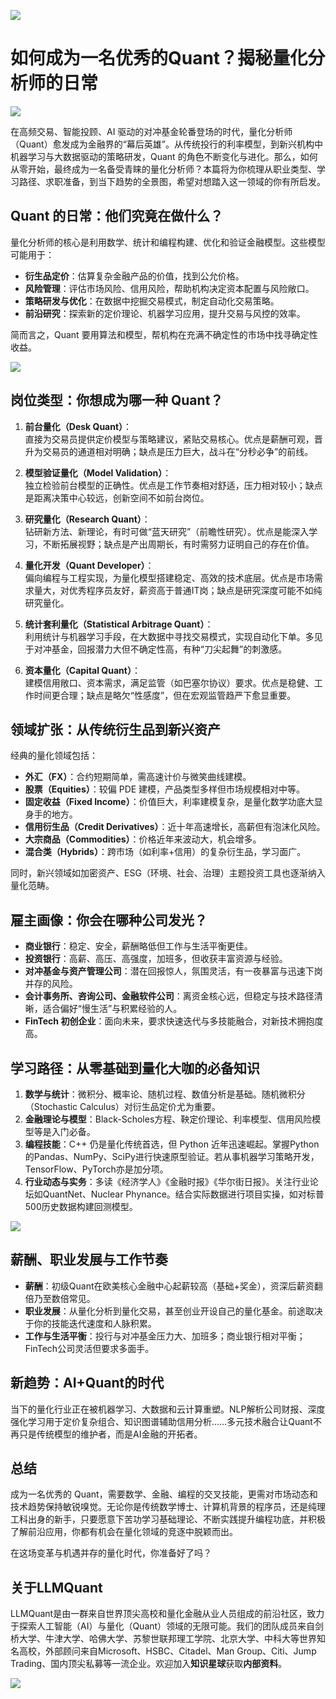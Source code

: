 ![](https://fastly.jsdelivr.net/gh/bucketio/img11@main/2024/10/21/1729466068183-23134fce-3131-4262-b18c-f378d71af4f6.gif)
# 如何成为一名优秀的Quant？揭秘量化分析师的日常

![](https://fastly.jsdelivr.net/gh/bucketio/img9@main/2024/10/20/1729465031968-b3c8959e-1d37-4b8a-91b1-b0b0dfe25143.png)


在高频交易、智能投顾、AI 驱动的对冲基金轮番登场的时代，量化分析师（Quant）愈发成为金融界的“幕后英雄”。从传统投行的利率模型，到新兴机构中机器学习与大数据驱动的策略研发，Quant 的角色不断变化与进化。那么，如何从零开始，最终成为一名备受青睐的量化分析师？本篇将为你梳理从职业类型、学习路径、求职准备，到当下趋势的全景图，希望对想踏入这一领域的你有所启发。

## Quant 的日常：他们究竟在做什么？

量化分析师的核心是利用数学、统计和编程构建、优化和验证金融模型。这些模型可能用于：

- **衍生品定价**：估算复杂金融产品的价值，找到公允价格。
- **风险管理**：评估市场风险、信用风险，帮助机构决定资本配置与风险敞口。
- **策略研发与优化**：在数据中挖掘交易模式，制定自动化交易策略。
- **前沿研究**：探索新的定价理论、机器学习应用，提升交易与风控的效率。

简而言之，Quant 要用算法和模型，帮机构在充满不确定性的市场中找寻确定性收益。


![](https://fastly.jsdelivr.net/gh/bucketio/img16@main/2024/12/16/1734393069248-d1a423bd-d302-4a04-9ae6-7c04accf2568.png)


## 岗位类型：你想成为哪一种 Quant？

1. **前台量化（Desk Quant）**：  
   直接为交易员提供定价模型与策略建议，紧贴交易核心。优点是薪酬可观，晋升为交易员的通道相对明确；缺点是压力巨大，战斗在“分秒必争”的前线。

2. **模型验证量化（Model Validation）**：  
   独立检验前台模型的正确性。优点是工作节奏相对舒适，压力相对较小；缺点是距离决策中心较远，创新空间不如前台岗位。

3. **研究量化（Research Quant）**：  
   钻研新方法、新理论，有时可做“蓝天研究”（前瞻性研究）。优点是能深入学习，不断拓展视野；缺点是产出周期长，有时需努力证明自己的存在价值。

4. **量化开发（Quant Developer）**：  
   偏向编程与工程实现，为量化模型搭建稳定、高效的技术底层。优点是市场需求量大，对优秀程序员友好，薪资高于普通IT岗；缺点是研究深度可能不如纯研究量化。

5. **统计套利量化（Statistical Arbitrage Quant）**：  
   利用统计与机器学习手段，在大数据中寻找交易模式，实现自动化下单。多见于对冲基金，回报潜力大但不确定性高，有种“刀尖起舞”的刺激感。

6. **资本量化（Capital Quant）**：  
   建模信用敞口、资本需求，满足监管（如巴塞尔协议）要求。优点是稳健、工作时间更合理；缺点是略欠“性感度”，但在宏观监管趋严下愈显重要。

## 领域扩张：从传统衍生品到新兴资产

经典的量化领域包括：

- **外汇（FX）**：合约短期简单，需高速计价与微笑曲线建模。
- **股票（Equities）**：较偏 PDE 建模，产品类型多样但市场规模相对中等。
- **固定收益（Fixed Income）**：价值巨大，利率建模复杂，是量化数学功底大显身手的地方。
- **信用衍生品（Credit Derivatives）**：近十年高速增长，高薪但有泡沫化风险。
- **大宗商品（Commodities）**：价格近年来波动大，机会增多。
- **混合类（Hybrids）**：跨市场（如利率+信用）的复杂衍生品，学习面广。

同时，新兴领域如加密资产、ESG（环境、社会、治理）主题投资工具也逐渐纳入量化范畴。

## 雇主画像：你会在哪种公司发光？

- **商业银行**：稳定、安全，薪酬略低但工作与生活平衡更佳。
- **投资银行**：高薪、高压、高强度，加班多，但收获丰富资源与经验。
- **对冲基金与资产管理公司**：潜在回报惊人，氛围灵活，有一夜暴富与迅速下岗并存的风险。
- **会计事务所、咨询公司、金融软件公司**：离资金核心远，但稳定与技术路径清晰，适合偏好“慢生活”与积累经验的人。
- **FinTech 初创企业**：面向未来，要求快速迭代与多技能融合，对新技术拥抱度高。

## 学习路径：从零基础到量化大咖的必备知识

1. **数学与统计**：微积分、概率论、随机过程、数值分析是基础。随机微积分（Stochastic Calculus）对衍生品定价尤为重要。
2. **金融理论与模型**：Black-Scholes方程、鞅定价理论、利率模型、信用风险模型等是入门必备。
3. **编程技能**：C++ 仍是量化传统首选，但 Python 近年迅速崛起。掌握Python的Pandas、NumPy、SciPy进行快速原型验证。若从事机器学习策略开发，TensorFlow、PyTorch亦是加分项。
4. **行业动态与实务**：多读《经济学人》《金融时报》《华尔街日报》。关注行业论坛如QuantNet、Nuclear Phynance。结合实际数据进行项目实操，如对标普500历史数据构建回测模型。


![](https://fastly.jsdelivr.net/gh/bucketio/img13@main/2024/12/16/1734393473423-e6ac23cc-e6d2-44d8-a428-80476470eb36.png)


## 薪酬、职业发展与工作节奏

- **薪酬**：初级Quant在欧美核心金融中心起薪较高（基础+奖金），资深后薪资翻倍乃至数倍常见。
- **职业发展**：从量化分析到量化交易，甚至创业开设自己的量化基金。前途取决于你的技能迭代速度和人脉积累。
- **工作与生活平衡**：投行与对冲基金压力大、加班多；商业银行相对平衡；FinTech公司灵活但要求多面手。

## 新趋势：AI+Quant的时代

当下的量化行业正在被机器学习、大数据和云计算重塑。NLP解析公司财报、深度强化学习用于定价复杂组合、知识图谱辅助信用分析……多元技术融合让Quant不再只是传统模型的维护者，而是AI金融的开拓者。

## 总结

成为一名优秀的 Quant，需要数学、金融、编程的交叉技能，更需对市场动态和技术趋势保持敏锐嗅觉。无论你是传统数学博士、计算机背景的程序员，还是纯理工科出身的新手，只要愿意下苦功学习基础理论、不断实践提升编程功底，并积极了解前沿应用，你都有机会在量化领域的竞逐中脱颖而出。

在这场变革与机遇并存的量化时代，你准备好了吗？








## 关于LLMQuant

LLMQuant是由一群来自世界顶尖高校和量化金融从业人员组成的前沿社区，致力于探索人工智能（AI）与量化（Quant）领域的无限可能。我们的团队成员来自剑桥大学、牛津大学、哈佛大学、苏黎世联邦理工学院、北京大学、中科大等世界知名高校，外部顾问来自Microsoft、HSBC、Citadel、Man Group、Citi、Jump Trading、国内顶尖私募等一流企业。欢迎加入**知识星球**获取**内部资料**。



![](https://fastly.jsdelivr.net/gh/bucketio/img6@main/2024/12/09/1733785266624-664ccf80-86b8-4dc3-bd9c-81f485e6e0cf.JPG)



